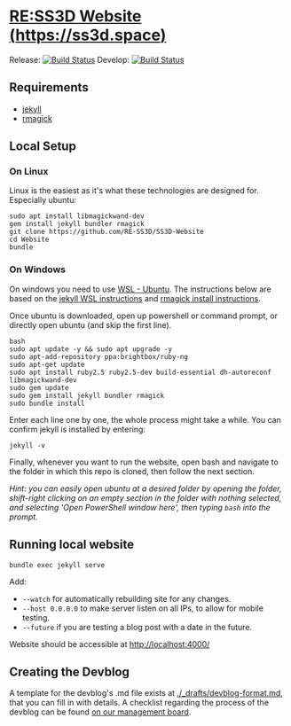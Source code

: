 # [RE:SS3D Website (https://ss3d.space)](https://ss3d.space)

Release: [![Build Status](https://travis-ci.org/RE-SS3D/SS3D-Website.svg?branch=release)](https://travis-ci.org/RE-SS3D/SS3D-Website)
Develop: [![Build Status](https://travis-ci.org/RE-SS3D/SS3D-Website.svg?branch=develop)](https://travis-ci.org/RE-SS3D/SS3D-Website)

## Requirements

- [jekyll](https://jekyllrb.com/docs/installation/)
- [rmagick](https://github.com/rmagick/rmagick)

## Local Setup

### On Linux

Linux is the easiest as it's what these technologies are designed for. Especially ubuntu:

    sudo apt install libmagickwand-dev
    gem install jekyll bundler rmagick
    git clone https://github.com/RE-SS3D/SS3D-Website
    cd Website
    bundle

### On Windows

On windows you need to use [WSL - Ubuntu](https://www.microsoft.com/en-nz/p/ubuntu-1804-lts/9n9tngvndl3q?rtc=1&activetab=pivot:overviewtab). The instructions below are based on the [jekyll WSL instructions](https://jekyllrb.com/docs/installation/windows/) and [rmagick install instructions](https://github.com/rmagick/rmagick).

Once ubuntu is downloaded, open up powershell or command prompt, or directly open ubuntu (and skip the first line).

    bash
    sudo apt update -y && sudo apt upgrade -y
    sudo apt-add-repository ppa:brightbox/ruby-ng
    sudo apt-get update
    sudo apt install ruby2.5 ruby2.5-dev build-essential dh-autoreconf libmagickwand-dev
    sudo gem update
    sudo gem install jekyll bundler rmagick
    sudo bundle install

Enter each line one by one, the whole process might take a while.
You can confirm jekyll is installed by entering:

    jekyll -v

Finally, whenever you want to run the website, open bash and navigate to the folder in which this repo is cloned,
then follow the next section.

*Hint: you can easily open ubuntu at a desired folder by opening the folder, shift-right clicking on an empty section in the folder with nothing selected, and selecting 'Open PowerShell window here', then typing `bash` into the prompt.*

## Running local website

    bundle exec jekyll serve

Add:

- `--watch` for automatically rebuilding site for any changes.
- `--host 0.0.0.0` to make server listen on all IPs, to allow for mobile testing.
- `--future` if you are testing a blog post with a date in the future.

Website should be accessible at <http://localhost:4000/>

## Creating the Devblog

A template for the devblog's .md file exists at [./_drafts/devblog-format.md](./_drafts/devblog-format.md), that you can fill in with details. A checklist regarding the process of the devblog can be found [on our management board](https://trello.com/c/jLB9dKJH).
